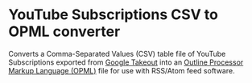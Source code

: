 # YouTube Subscriptions CSV to OPML converter

Converts a Comma-Separated Values (CSV) table file of YouTube Subscriptions exported from [Google Takeout] into an [Outline Processor Markup Language (OPML)][OPML] file for use with RSS/Atom feed software.

[OPML]:http://opml.org/
[Google Takeout]:https://takeout.google.com